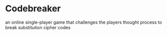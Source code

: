 # Codebreaker
 an online single-player game that challenges the players thought process to break substitution cipher codes
